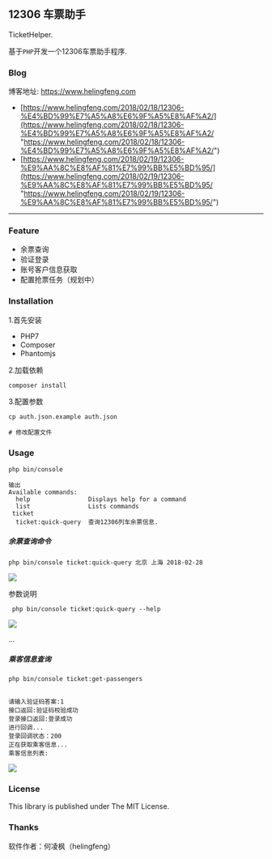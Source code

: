## 12306 车票助手

TicketHelper.

基于`PHP`开发一个12306车票助手程序.


### Blog

博客地址: https://www.helingfeng.com

- [https://www.helingfeng.com/2018/02/18/12306-%E4%BD%99%E7%A5%A8%E6%9F%A5%E8%AF%A2/](https://www.helingfeng.com/2018/02/18/12306-%E4%BD%99%E7%A5%A8%E6%9F%A5%E8%AF%A2/ "https://www.helingfeng.com/2018/02/18/12306-%E4%BD%99%E7%A5%A8%E6%9F%A5%E8%AF%A2/")
- [https://www.helingfeng.com/2018/02/19/12306-%E9%AA%8C%E8%AF%81%E7%99%BB%E5%BD%95/](https://www.helingfeng.com/2018/02/19/12306-%E9%AA%8C%E8%AF%81%E7%99%BB%E5%BD%95/ "https://www.helingfeng.com/2018/02/19/12306-%E9%AA%8C%E8%AF%81%E7%99%BB%E5%BD%95/")

---


### Feature

- 余票查询 
- 验证登录
- 账号客户信息获取
- 配置抢票任务（规划中）

### Installation

1.首先安装

- PHP7
- Composer
- Phantomjs

2.加载依赖

```shell
composer install
```

3.配置参数

```shell
cp auth.json.example auth.json

# 修改配置文件
```

### Usage

```shell
php bin/console

输出
Available commands:
  help                Displays help for a command
  list                Lists commands
 ticket
  ticket:quick-query  查询12306列车余票信息.
```

##### 余票查询命令

```shell
php bin/console ticket:quick-query 北京 上海 2018-02-28
```
![](https://www.helingfeng.com/wp-content/uploads/2018/03/Selection_042.png)

参数说明

```shell
 php bin/console ticket:quick-query --help
```
![](https://www.helingfeng.com/wp-content/uploads/2018/03/Selection_044.png)

...


##### 乘客信息查询

```shell
php bin/console ticket:get-passengers


请输入验证码答案:1
接口返回:验证码校验成功
登录接口返回:登录成功
进行回调...
登录回调状态：200
正在获取乘客信息...
乘客信息列表:
```
![](https://www.helingfeng.com/wp-content/uploads/2018/03/Selection_045.png)


### License

This library is published under The MIT License.

### Thanks

软件作者：何凌枫（helingfeng）
